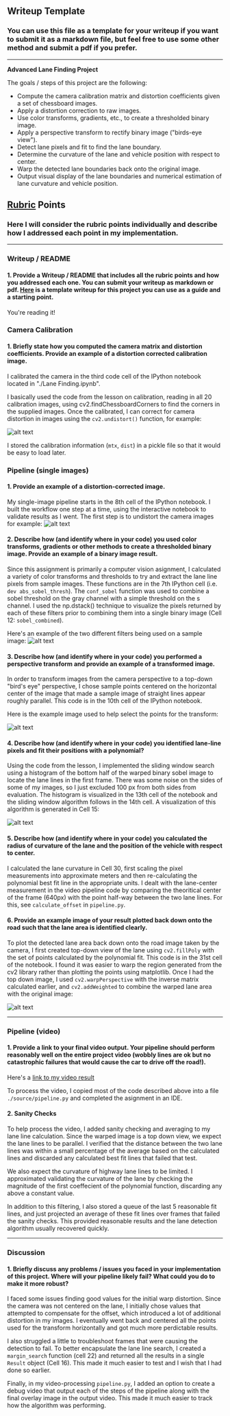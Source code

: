 ## Writeup Template
### You can use this file as a template for your writeup if you want to submit it as a markdown file, but feel free to use some other method and submit a pdf if you prefer.

---

**Advanced Lane Finding Project**

The goals / steps of this project are the following:

* Compute the camera calibration matrix and distortion coefficients given a set of chessboard images.
* Apply a distortion correction to raw images.
* Use color transforms, gradients, etc., to create a thresholded binary image.
* Apply a perspective transform to rectify binary image ("birds-eye view").
* Detect lane pixels and fit to find the lane boundary.
* Determine the curvature of the lane and vehicle position with respect to center.
* Warp the detected lane boundaries back onto the original image.
* Output visual display of the lane boundaries and numerical estimation of lane curvature and vehicle position.

[//]: # (Image References)

[image1]: ./output_images/test_undist.jpg "Undistorted"
[image2]: ./output_images/undist_road.png "Undistorted"
[image3]: ./output_images/sobel_dual.png "Sobel Example"
[image4]: ./output_images/warped.png "Warp Example"
[image5]: ./output_images/sliding_window.png "Sliding Window Search"
[image6]: ./output_images/warped_area.png "Output"
[video1]: ./project_video.mp4 "Video"

## [Rubric](https://review.udacity.com/#!/rubrics/571/view) Points
### Here I will consider the rubric points individually and describe how I addressed each point in my implementation.  

---
### Writeup / README

#### 1. Provide a Writeup / README that includes all the rubric points and how you addressed each one.  You can submit your writeup as markdown or pdf.  [Here](https://github.com/udacity/CarND-Advanced-Lane-Lines/blob/master/writeup_template.md) is a template writeup for this project you can use as a guide and a starting point.  

You're reading it!
### Camera Calibration

#### 1. Briefly state how you computed the camera matrix and distortion coefficients. Provide an example of a distortion corrected calibration image.

I calibrated the camera in the third code cell of the IPython notebook located in "./Lane Finding.ipynb".  

I basically used the code from the lesson on calibration, reading in all 20 calibration images, using cv2.findChessboardCorners to find the corners in the supplied images.  Once the calibrated, I can correct for camera distortion in images using the `cv2.undistort()` function, for example: 

![alt text][image1]

I stored the calibration information (`mtx`, `dist`) in a pickle file so that it would be easy to load later.

### Pipeline (single images)

#### 1. Provide an example of a distortion-corrected image.
My single-image pipeline starts in the 8th cell of the IPython notebook.  I built the workflow one step at a time, using the interactive notebook to validate results as I went.  The first step is to undistort the camera images for example:
![alt text][image2]

#### 2. Describe how (and identify where in your code) you used color transforms, gradients or other methods to create a thresholded binary image.  Provide an example of a binary image result.
Since this assignment is primarily a computer vision asignment, I calculated a variety of color transforms and thresholds to try and extract the lane line pixels from sample images.  These functions are in the 7th IPython cell (i.e. `dev abs_sobel_thresh`).  The `conf_sobel` function was used to combine a sobel threshold on the gray channel with a simple threshold on the s channel.  I used the np.dstack() technique to visualize the pixels returned by each of these filters prior to combining them into a single binary image (Cell 12: `sobel_combined`).

Here's an example of the two different filters being used on a sample image:
![alt text][image3]

#### 3. Describe how (and identify where in your code) you performed a perspective transform and provide an example of a transformed image.

In order to transform images from the camera perspective to a top-down "bird's eye" perspective, I chose sample points centered on the horizontal center of the image that made a sample image of straight lines appear roughly parallel.  This code is in the 10th cell of the IPython notebook.  

Here is the example image used to help select the points for the transform:

![alt text][image4]

#### 4. Describe how (and identify where in your code) you identified lane-line pixels and fit their positions with a polynomial?

Using the code from the lesson, I implemented the sliding window search using a histogram of the bottom half of the warped binary sobel image to locate the lane lines in the first frame.  There was some noise on the sides of some of my images, so I just excluded 100 px from both sides from evaluation.  The histogram is visualized in the 13th cell of the notebook and the sliding window algorithm follows in the 14th cell.  A visualization of this algorithm is generated in Cell 15:

![alt text][image5]

#### 5. Describe how (and identify where in your code) you calculated the radius of curvature of the lane and the position of the vehicle with respect to center.
I calculated the lane curvature in Cell 30, first scaling the pixel measurements into approximate meters and then re-calculating the polynomial best fit line in the appropriate units.  I dealt with the lane-center measurement in the video pipeline code by comparing the theoritical center of the frame (640px) with the point half-way between the two lane lines.  For this, see `calculate_offset` in `pipeline.py`.

#### 6. Provide an example image of your result plotted back down onto the road such that the lane area is identified clearly.

To plot the detected lane area back down onto the road image taken by the camera, I first created top-down view of the lane using `cv2.fillPoly` with the set of points calculated by the polynomial fit.  This code is in the 31st cell of the notebook.  I found it was easier to warp the region generated from the cv2 library rather than plotting the points using matplotlib.  Once I had the top down image, I used `cv2.warpPerspective` with the inverse matrix calculated earlier, and `cv2.addWeighted` to combine the warped lane area with the original image:

![alt text][image6]

---

### Pipeline (video)

#### 1. Provide a link to your final video output.  Your pipeline should perform reasonably well on the entire project video (wobbly lines are ok but no catastrophic failures that would cause the car to drive off the road!).

Here's a [link to my video result](./output_video.mp4)

To process the video, I copied most of the code described above into a file `./source/pipeline.py` and completed the asignment in an IDE.

#### 2. Sanity Checks
To help process the video, I added sanity checking and averaging to my lane line calculation.  Since the warped image is a top down view, we expect the lane lines to be parallel.  I verified that the distance between the two lane lines was within a small percentage of the average based on the calculated lines and discarded any calculated best fit lines that failed that test.

We also expect the curvature of highway lane lines to be limited.  I approximated validating the curvature of the lane by checking the magnitude of the first coeffecient of the polynomial function, discarding any above a constant value.

In addition to this filtering, I also stored a queue of the last 5 reasonable fit lines, and just projected an average of these fit lines over frames that failed the sanity checks.  This provided reasonable results and the lane detection algorithm usually recovered quickly.

---

### Discussion

#### 1. Briefly discuss any problems / issues you faced in your implementation of this project.  Where will your pipeline likely fail?  What could you do to make it more robust?

I faced some issues finding good values for the initial warp distortion.  Since the camera was not centered on the lane, I initially chose values that attempted to compensate for the offset, which introduced a lot of additional distortion in my images.  I eventually went back and centered all the points used for the transform horizontally and got much more perdictable results.

I also struggled a little to troubleshoot frames that were causing the detection to fail.  To better encapsulate the lane line search, I created a `margin_search` function (cell 22) and returned all the results in a single `Result` object (Cell 16).  This made it much easier to test and I wish that I had done so earlier.

Finally, in my video-processing `pipeline.py`, I added an option to create a debug video that output each of the steps of the pipeline along with the final overlay image in the output video.  This made it much easier to track how the algorithm was performing.

